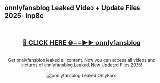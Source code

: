 <h2>onnlyfansblog Leaked Video + Update Files 2025- lnp8c</h2>
<br>
<div align="center">
<h2><a href="https://libra.edu.pl?onnlyfansblog" rel="nofollow">🔴 CLICK HERE 🌐==►► onnlyfansblog</a></h2>
<br>
Get onnlyfansblog leaked all content. Now you can access all videos and pictures of onnlyfansblog Leaked. New Updated Files 2025!
<br>
<br>
<a href="https://libra.edu.pl?onnlyfansblog" rel="nofollow" data-target="animated-image.originalLink"><img src="https://i.ibb.co.com/WyWwxjT/player-gif2.gif" alt="onnlyfansblog Leaked OnlyFans" style="max-width: 100%; display: inline-block;" data-target="animated-image.originalImage"></a>
</div>
<br>